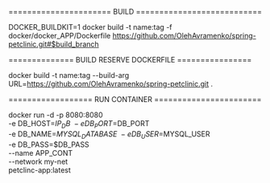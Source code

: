 ====================== BUILD ===========================

DOCKER_BUILDKIT=1 docker build  -t name:tag -f docker/docker_APP/Dockerfile https://github.com/OlehAvramenko/spring-petclinic.git#$build_branch

============== BUILD RESERVE DOCKERFILE ================

docker build -t name:tag --build-arg URL=https://github.com/OlehAvramenko/spring-petclinic.git . 

================== RUN CONTAINER =======================

docker run -d -p 8080:8080 \
-e DB_HOST=$IP_DB \
-e DB_PORT=$DB_PORT \
-e DB_NAME=$MYSQL_DATABASE \
-e DB_USER=$MYSQL_USER \
-e DB_PASS=$DB_PASS \
--name APP_CONT \
--network my-net \
petclinc-app:latest
